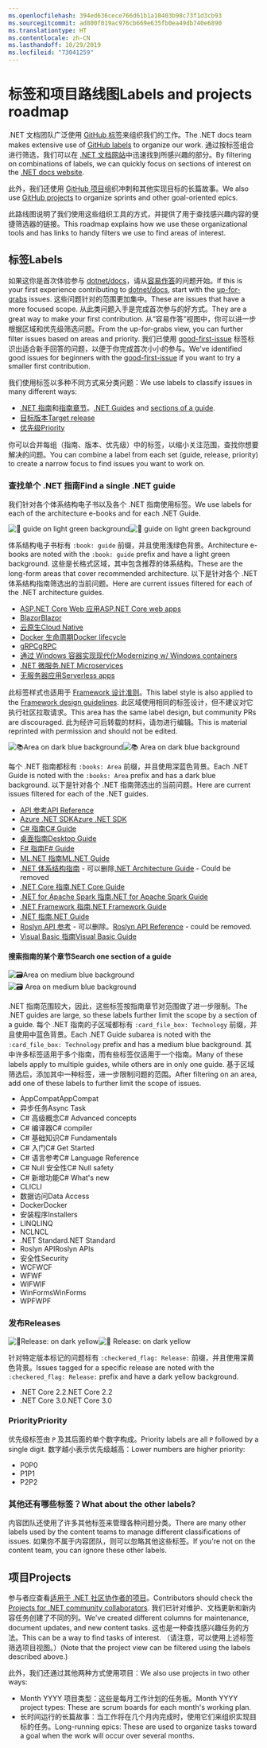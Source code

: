 ```yaml
---
ms.openlocfilehash: 394ed636cece766d61b1a10403b98c73f1d3cb93
ms.sourcegitcommit: ad800f019ac976cb669e635fb0ea49db740e6890
ms.translationtype: HT
ms.contentlocale: zh-CN
ms.lasthandoff: 10/29/2019
ms.locfileid: "73041259"
---
```

# <a name="labels-and-projects-roadmap"></a><span data-ttu-id="01aec-101">标签和项目路线图</span><span class="sxs-lookup"><span data-stu-id="01aec-101">Labels and projects roadmap</span></span>

<span data-ttu-id="01aec-102">.NET 文档团队广泛使用 [GitHub 标签](https://github.com/dotnet/docs/labels)来组织我们的工作。</span><span class="sxs-lookup"><span data-stu-id="01aec-102">The .NET docs team makes extensive use of [GitHub labels](https://github.com/dotnet/docs/labels) to organize our work.</span></span> <span data-ttu-id="01aec-103">通过按标签组合进行筛选，我们可以在 [.NET 文档网站](https://docs.microsoft.com/dotnet)中迅速找到所感兴趣的部分。</span><span class="sxs-lookup"><span data-stu-id="01aec-103">By filtering on combinations of labels, we can quickly focus on sections of interest on the [.NET docs website](https://docs.microsoft.com/dotnet).</span></span> 

<span data-ttu-id="01aec-104">此外，我们还使用 [GitHub 项目](https://github.com/dotnet/docs/projects)组织冲刺和其他实现目标的长篇故事。</span><span class="sxs-lookup"><span data-stu-id="01aec-104">We also use [GitHub projects](https://github.com/dotnet/docs/projects) to organize sprints and other goal-oriented epics.</span></span>

<span data-ttu-id="01aec-105">此路线图说明了我们使用这些组织工具的方式，并提供了用于查找感兴趣内容的便捷筛选器的链接。</span><span class="sxs-lookup"><span data-stu-id="01aec-105">This roadmap explains how we use these organizational tools and has links to handy filters we use to find areas of interest.</span></span>

## <a name="labels"></a><span data-ttu-id="01aec-106">标签</span><span class="sxs-lookup"><span data-stu-id="01aec-106">Labels</span></span>

<span data-ttu-id="01aec-107">如果这你是首次体验参与 [dotnet/docs](https://github.com/dotnet/docs)，请从[容易作答](https://github.com/dotnet/docs/labels/up-for-grabs)的问题开始。</span><span class="sxs-lookup"><span data-stu-id="01aec-107">If this is your first experience contributing to [dotnet/docs](https://github.com/dotnet/docs), start with the [up-for-grabs](https://github.com/dotnet/docs/labels/up-for-grabs) issues.</span></span> <span data-ttu-id="01aec-108">这些问题针对的范围更加集中。</span><span class="sxs-lookup"><span data-stu-id="01aec-108">These are issues that have a more focused scope.</span></span> <span data-ttu-id="01aec-109">从此类问题入手是完成首次参与的好方式。</span><span class="sxs-lookup"><span data-stu-id="01aec-109">They are a great way to make your first contribution.</span></span> <span data-ttu-id="01aec-110">从“容易作答”视图中，你可以进一步根据区域和优先级筛选问题。</span><span class="sxs-lookup"><span data-stu-id="01aec-110">From the up-for-grabs view, you can further filter issues based on areas and priority.</span></span> <span data-ttu-id="01aec-111">我们已使用 [good-first-issue](https://github.com/dotnet/docs/labels/good-first-issue) 标签标识出适合新手回答的问题，以便于你完成首次小小的参与。</span><span class="sxs-lookup"><span data-stu-id="01aec-111">We've identified good issues for beginners with the [good-first-issue](https://github.com/dotnet/docs/labels/good-first-issue) if you want to try a smaller first contribution.</span></span>

<span data-ttu-id="01aec-112">我们使用标签以多种不同方式来分类问题：</span><span class="sxs-lookup"><span data-stu-id="01aec-112">We use labels to classify issues in many different ways:</span></span>

- <span data-ttu-id="01aec-113">[.NET 指南](#find-a-single-net-guide)和[指南章节](#search-one-section-of-a-guide)。</span><span class="sxs-lookup"><span data-stu-id="01aec-113">[.NET Guides](#find-a-single-net-guide) and [sections of a guide](#search-one-section-of-a-guide).</span></span>
- [<span data-ttu-id="01aec-114">目标版本</span><span class="sxs-lookup"><span data-stu-id="01aec-114">Target release</span></span>](#releases)
- [<span data-ttu-id="01aec-115">优先级</span><span class="sxs-lookup"><span data-stu-id="01aec-115">Priority</span></span>](#priority)

<span data-ttu-id="01aec-116">你可以合并每组（指南、版本、优先级）中的标签，以缩小关注范围，查找你想要解决的问题。</span><span class="sxs-lookup"><span data-stu-id="01aec-116">You can combine a label from each set (guide, release, priority) to create a narrow focus to find issues you want to work on.</span></span>

### <a name="find-a-single-net-guide"></a><span data-ttu-id="01aec-117">查找单个 .NET 指南</span><span class="sxs-lookup"><span data-stu-id="01aec-117">Find a single .NET guide</span></span>

<span data-ttu-id="01aec-118">我们针对各个体系结构电子书以及各个 .NET 指南使用标签。</span><span class="sxs-lookup"><span data-stu-id="01aec-118">We use labels for each of the architecture e-books and for each .NET Guide.</span></span> 

<span data-ttu-id="01aec-119">![:book: guide on light green background](./images/guide.png "体系结构指南标签的前缀")</span><span class="sxs-lookup"><span data-stu-id="01aec-119">![:book: guide on light green background](./images/guide.png "Prefix for architecture guide labels")</span></span>

<span data-ttu-id="01aec-120">体系结构电子书标有 `:book: guide` 前缀，并且使用浅绿色背景。</span><span class="sxs-lookup"><span data-stu-id="01aec-120">Architecture e-books are noted with the `:book: guide` prefix and have a light green background.</span></span> <span data-ttu-id="01aec-121">这些是长格式区域，其中包含推荐的体系结构。</span><span class="sxs-lookup"><span data-stu-id="01aec-121">These are the long-form areas that cover recommended architecture.</span></span> <span data-ttu-id="01aec-122">以下是针对各个 .NET 体系结构指南筛选出的当前问题。</span><span class="sxs-lookup"><span data-stu-id="01aec-122">Here are current issues filtered for each of the .NET architecture guides.</span></span>

- [<span data-ttu-id="01aec-123">ASP.NET Core Web 应用</span><span class="sxs-lookup"><span data-stu-id="01aec-123">ASP.NET Core web apps</span></span>](https://github.com/dotnet/docs/labels/%3Abook%3A%20guide%20-%20ASP.NET%20Core%20web%20apps)
- [<span data-ttu-id="01aec-124">Blazor</span><span class="sxs-lookup"><span data-stu-id="01aec-124">Blazor</span></span>](https://github.com/dotnet/docs/labels/%3Abook%3A%20guide%20-%20Blazor)
- [<span data-ttu-id="01aec-125">云原生</span><span class="sxs-lookup"><span data-stu-id="01aec-125">Cloud Native</span></span>](https://github.com/dotnet/docs/labels/%3Abook%3A%20guide%20-%20Cloud%20Native)
- [<span data-ttu-id="01aec-126">Docker 生命周期</span><span class="sxs-lookup"><span data-stu-id="01aec-126">Docker lifecycle</span></span>](https://github.com/dotnet/docs/labels/%3Abook%3A%20guide%20-%20Docker%20lifecycle)
- [<span data-ttu-id="01aec-127">gRPC</span><span class="sxs-lookup"><span data-stu-id="01aec-127">gRPC</span></span>](https://github.com/dotnet/docs/labels/%3Abook%3A%20guide%20-%20gRPC)
- [<span data-ttu-id="01aec-128">通过 Windows 容器实现现代化</span><span class="sxs-lookup"><span data-stu-id="01aec-128">Modernizing w/ Windows containers</span></span>](https://github.com/dotnet/docs/labels/%3Abook%3A%20guide%20-%20Modernizing%20w%2F%20Windows%20containers)
- [<span data-ttu-id="01aec-129">.NET 微服务</span><span class="sxs-lookup"><span data-stu-id="01aec-129">.NET Microservices</span></span>](https://github.com/dotnet/docs/labels/%3Abook%3A%20guide%20-%20.NET%20Microservices)
- [<span data-ttu-id="01aec-130">无服务器应用</span><span class="sxs-lookup"><span data-stu-id="01aec-130">Serverless apps</span></span>](https://github.com/dotnet/docs/labels/%3Abook%3A%20guide%20-%20Serverless%20apps)

<span data-ttu-id="01aec-131">此标签样式也适用于 [Framework 设计准则](https://github.com/dotnet/docs/labels/%3Abook%3A%20guide%20-%20Framework%20Design%20Guidelines)。</span><span class="sxs-lookup"><span data-stu-id="01aec-131">This label style is also applied to the [Framework design guidelines](https://github.com/dotnet/docs/labels/%3Abook%3A%20guide%20-%20Framework%20Design%20Guidelines).</span></span> <span data-ttu-id="01aec-132">此区域使用相同的标签设计，但不建议对它执行社区拉取请求。</span><span class="sxs-lookup"><span data-stu-id="01aec-132">This area has the same label design, but community PRs are discouraged.</span></span> <span data-ttu-id="01aec-133">此为经许可后转载的材料，请勿进行编辑。</span><span class="sxs-lookup"><span data-stu-id="01aec-133">This is material reprinted with permission and should not be edited.</span></span>

<span data-ttu-id="01aec-134">![:books:Area on dark blue background](./images/area.png ".NET 指南区域标签的前缀")</span><span class="sxs-lookup"><span data-stu-id="01aec-134">![:books: Area on dark blue background](./images/area.png "Prefix for .NET Guide area labels")</span></span>

<span data-ttu-id="01aec-135">每个 .NET 指南都标有 `:books: Area` 前缀，并且使用深蓝色背景。</span><span class="sxs-lookup"><span data-stu-id="01aec-135">Each .NET Guide is noted with the `:books: Area` prefix and has a dark blue background.</span></span> <span data-ttu-id="01aec-136">以下是针对各个 .NET 指南筛选出的当前问题。</span><span class="sxs-lookup"><span data-stu-id="01aec-136">Here are current issues filtered for each of the .NET guides.</span></span>

- [<span data-ttu-id="01aec-137">API 参考</span><span class="sxs-lookup"><span data-stu-id="01aec-137">API Reference</span></span>](https://github.com/dotnet/docs/labels/%3Abooks%3A%20Area%20-%20API%20Reference)
- [<span data-ttu-id="01aec-138">Azure .NET SDK</span><span class="sxs-lookup"><span data-stu-id="01aec-138">Azure .NET SDK</span></span>](https://github.com/dotnet/docs/labels/%3Abooks%3A%20Area%20-%20Azure%20.NET%20SDk)
- [<span data-ttu-id="01aec-139">C# 指南</span><span class="sxs-lookup"><span data-stu-id="01aec-139">C# Guide</span></span>](https://github.com/dotnet/docs/labels/%3Abooks%3A%20Area%20-%20C%23%20Guide)
- [<span data-ttu-id="01aec-140">桌面指南</span><span class="sxs-lookup"><span data-stu-id="01aec-140">Desktop Guide</span></span>](https://github.com/dotnet/docs/labels/%3Abooks%3A%20Area%20-%20Desktop%20Guide)
- [<span data-ttu-id="01aec-141">F# 指南</span><span class="sxs-lookup"><span data-stu-id="01aec-141">F# Guide</span></span>](https://github.com/dotnet/docs/labels/%3Abooks%3A%20Area%20-%20F%23%20Guide)
- [<span data-ttu-id="01aec-142">ML.NET 指南</span><span class="sxs-lookup"><span data-stu-id="01aec-142">ML.NET Guide</span></span>](https://github.com/dotnet/docs/labels/%3Abooks%3A%20Area%20-%20ML.NET%20Guide)
- <span data-ttu-id="01aec-143">[.NET 体系结构指南](https://github.com/dotnet/docs/labels/%3Abooks%3A%20Area%20-%20.NET%20Architecture%20Guide) - 可以删除</span><span class="sxs-lookup"><span data-stu-id="01aec-143">[.NET Architecture Guide](https://github.com/dotnet/docs/labels/%3Abooks%3A%20Area%20-%20.NET%20Architecture%20Guide) - Could be removed</span></span>
- [<span data-ttu-id="01aec-144">.NET Core 指南</span><span class="sxs-lookup"><span data-stu-id="01aec-144">.NET Core Guide</span></span>](https://github.com/dotnet/docs/labels/%3Abooks%3A%20Area%20-%20.NET%20Core%20Guide)
- [<span data-ttu-id="01aec-145">.NET for Apache Spark 指南</span><span class="sxs-lookup"><span data-stu-id="01aec-145">.NET for Apache Spark Guide</span></span>](https://github.com/dotnet/docs/labels/%3Abooks%3A%20Area%20-%20.NET%20for%20Apache%20Spark%20Guide)
- [<span data-ttu-id="01aec-146">.NET Framework 指南</span><span class="sxs-lookup"><span data-stu-id="01aec-146">.NET Framework Guide</span></span>](https://github.com/dotnet/docs/labels/%3Abooks%3A%20Area%20-%20.NET%20Framework%20Guide)
- [<span data-ttu-id="01aec-147">.NET 指南</span><span class="sxs-lookup"><span data-stu-id="01aec-147">.NET Guide</span></span>](https://github.com/dotnet/docs/labels/%3Abooks%3A%20Area%20-%20.NET%20Guide)
- <span data-ttu-id="01aec-148">[Roslyn API 参考](https://github.com/dotnet/docs/labels/%3Abooks%3A%20Area%20-%20Roslyn%20API%20Reference) - 可以删除。</span><span class="sxs-lookup"><span data-stu-id="01aec-148">[Roslyn API Reference](https://github.com/dotnet/docs/labels/%3Abooks%3A%20Area%20-%20Roslyn%20API%20Reference) - could be removed.</span></span>
- [<span data-ttu-id="01aec-149">Visual Basic 指南</span><span class="sxs-lookup"><span data-stu-id="01aec-149">Visual Basic Guide</span></span>](https://github.com/dotnet/docs/labels/%3Abooks%3A%20Area%20-%20Visual%20Basic%20Guide)

#### <a name="search-one-section-of-a-guide"></a><span data-ttu-id="01aec-150">搜索指南的某个章节</span><span class="sxs-lookup"><span data-stu-id="01aec-150">Search one section of a guide</span></span>

<span data-ttu-id="01aec-151">![:card_file_box:Area on medium blue background](./images/technology.png ".NET 指南子区域标签的前缀")</span><span class="sxs-lookup"><span data-stu-id="01aec-151">![:card_file_box: Area on medium blue background](./images/technology.png "Prefix for .NET Guide sub-area labels")</span></span>

<span data-ttu-id="01aec-152">.NET 指南范围较大，因此，这些标签按指南章节对范围做了进一步限制。</span><span class="sxs-lookup"><span data-stu-id="01aec-152">The .NET guides are large, so these labels further limit the scope by a section of a guide.</span></span> <span data-ttu-id="01aec-153">每个 .NET 指南的子区域都标有 `:card_file_box: Technology` 前缀，并且使用中蓝色背景。</span><span class="sxs-lookup"><span data-stu-id="01aec-153">Each .NET Guide subarea is noted with the `:card_file_box: Technology` prefix and has a medium blue background.</span></span> <span data-ttu-id="01aec-154">其中许多标签适用于多个指南，而有些标签仅适用于一个指南。</span><span class="sxs-lookup"><span data-stu-id="01aec-154">Many of these labels apply to multiple guides, while others are in only one guide.</span></span> <span data-ttu-id="01aec-155">基于区域筛选后，添加其中一种标签，进一步限制问题的范围。</span><span class="sxs-lookup"><span data-stu-id="01aec-155">After filtering on an area, add one of these labels to further limit the scope of issues.</span></span>

- <span data-ttu-id="01aec-156">AppCompat</span><span class="sxs-lookup"><span data-stu-id="01aec-156">AppCompat</span></span>
- <span data-ttu-id="01aec-157">异步任务</span><span class="sxs-lookup"><span data-stu-id="01aec-157">Async Task</span></span>
- <span data-ttu-id="01aec-158">C# 高级概念</span><span class="sxs-lookup"><span data-stu-id="01aec-158">C# Advanced concepts</span></span>
- <span data-ttu-id="01aec-159">C# 编译器</span><span class="sxs-lookup"><span data-stu-id="01aec-159">C# compiler</span></span>
- <span data-ttu-id="01aec-160">C# 基础知识</span><span class="sxs-lookup"><span data-stu-id="01aec-160">C# Fundamentals</span></span>
- <span data-ttu-id="01aec-161">C# 入门</span><span class="sxs-lookup"><span data-stu-id="01aec-161">C# Get Started</span></span>
- <span data-ttu-id="01aec-162">C# 语言参考</span><span class="sxs-lookup"><span data-stu-id="01aec-162">C# Language Reference</span></span>
- <span data-ttu-id="01aec-163">C# Null 安全性</span><span class="sxs-lookup"><span data-stu-id="01aec-163">C# Null safety</span></span>
- <span data-ttu-id="01aec-164">C# 新增功能</span><span class="sxs-lookup"><span data-stu-id="01aec-164">C# What's new</span></span>
- <span data-ttu-id="01aec-165">CLI</span><span class="sxs-lookup"><span data-stu-id="01aec-165">CLI</span></span>
- <span data-ttu-id="01aec-166">数据访问</span><span class="sxs-lookup"><span data-stu-id="01aec-166">Data Access</span></span>
- <span data-ttu-id="01aec-167">Docker</span><span class="sxs-lookup"><span data-stu-id="01aec-167">Docker</span></span>
- <span data-ttu-id="01aec-168">安装程序</span><span class="sxs-lookup"><span data-stu-id="01aec-168">Installers</span></span>
- <span data-ttu-id="01aec-169">LINQ</span><span class="sxs-lookup"><span data-stu-id="01aec-169">LINQ</span></span>
- <span data-ttu-id="01aec-170">NCL</span><span class="sxs-lookup"><span data-stu-id="01aec-170">NCL</span></span>
- <span data-ttu-id="01aec-171">.NET Standard</span><span class="sxs-lookup"><span data-stu-id="01aec-171">.NET Standard</span></span>
- <span data-ttu-id="01aec-172">Roslyn API</span><span class="sxs-lookup"><span data-stu-id="01aec-172">Roslyn APIs</span></span>
- <span data-ttu-id="01aec-173">安全性</span><span class="sxs-lookup"><span data-stu-id="01aec-173">Security</span></span>
- <span data-ttu-id="01aec-174">WCF</span><span class="sxs-lookup"><span data-stu-id="01aec-174">WCF</span></span>
- <span data-ttu-id="01aec-175">WF</span><span class="sxs-lookup"><span data-stu-id="01aec-175">WF</span></span>
- <span data-ttu-id="01aec-176">WIF</span><span class="sxs-lookup"><span data-stu-id="01aec-176">WIF</span></span>
- <span data-ttu-id="01aec-177">WinForms</span><span class="sxs-lookup"><span data-stu-id="01aec-177">WinForms</span></span>
- <span data-ttu-id="01aec-178">WPF</span><span class="sxs-lookup"><span data-stu-id="01aec-178">WPF</span></span>

### <a name="releases"></a><span data-ttu-id="01aec-179">发布</span><span class="sxs-lookup"><span data-stu-id="01aec-179">Releases</span></span>

<span data-ttu-id="01aec-180">![:checkered_flag:Release: on dark yellow](./images/release.png "版本标签的前缀")</span><span class="sxs-lookup"><span data-stu-id="01aec-180">![:checkered_flag: Release: on dark yellow](./images/release.png "Prefix for release labels")</span></span>

<span data-ttu-id="01aec-181">针对特定版本标记的问题标有 `:checkered_flag: Release:` 前缀，并且使用深黄色背景。</span><span class="sxs-lookup"><span data-stu-id="01aec-181">Issues tagged for a specific release are noted with the `:checkered_flag: Release:` prefix and have a dark yellow background.</span></span> 

- <span data-ttu-id="01aec-182">.NET Core 2.2</span><span class="sxs-lookup"><span data-stu-id="01aec-182">.NET Core 2.2</span></span>
- <span data-ttu-id="01aec-183">.NET Core 3.0</span><span class="sxs-lookup"><span data-stu-id="01aec-183">.NET Core 3.0</span></span>

### <a name="priority"></a><span data-ttu-id="01aec-184">Priority</span><span class="sxs-lookup"><span data-stu-id="01aec-184">Priority</span></span>

<span data-ttu-id="01aec-185">优先级标签由 `P` 及其后面的单个数字构成。</span><span class="sxs-lookup"><span data-stu-id="01aec-185">Priority labels are all `P` followed by a single digit.</span></span> <span data-ttu-id="01aec-186">数字越小表示优先级越高：</span><span class="sxs-lookup"><span data-stu-id="01aec-186">Lower numbers are higher priority:</span></span>

- <span data-ttu-id="01aec-187">P0</span><span class="sxs-lookup"><span data-stu-id="01aec-187">P0</span></span>
- <span data-ttu-id="01aec-188">P1</span><span class="sxs-lookup"><span data-stu-id="01aec-188">P1</span></span>
- <span data-ttu-id="01aec-189">P2</span><span class="sxs-lookup"><span data-stu-id="01aec-189">P2</span></span>

### <a name="what-about-the-other-labels"></a><span data-ttu-id="01aec-190">其他还有哪些标签？</span><span class="sxs-lookup"><span data-stu-id="01aec-190">What about the other labels?</span></span>

<span data-ttu-id="01aec-191">内容团队还使用了许多其他标签来管理各种问题分类。</span><span class="sxs-lookup"><span data-stu-id="01aec-191">There are many other labels used by the content teams to manage different classifications of issues.</span></span> <span data-ttu-id="01aec-192">如果你不属于内容团队，则可以忽略其他这些标签。</span><span class="sxs-lookup"><span data-stu-id="01aec-192">If you're not on the content team, you can ignore these other labels.</span></span>

## <a name="projects"></a><span data-ttu-id="01aec-193">项目</span><span class="sxs-lookup"><span data-stu-id="01aec-193">Projects</span></span>

<span data-ttu-id="01aec-194">参与者应查看[适用于 .NET 社区协作者的项目](https://github.com/dotnet/docs/projects/35)。</span><span class="sxs-lookup"><span data-stu-id="01aec-194">Contributors should check the [Projects for .NET community collaborators](https://github.com/dotnet/docs/projects/35).</span></span> <span data-ttu-id="01aec-195">我们已针对维护、文档更新和新内容任务创建了不同的列。</span><span class="sxs-lookup"><span data-stu-id="01aec-195">We've created different columns for maintenance, document updates, and new content tasks.</span></span> <span data-ttu-id="01aec-196">这也是一种查找感兴趣任务的方法。</span><span class="sxs-lookup"><span data-stu-id="01aec-196">This can be a way to find tasks of interest.</span></span> <span data-ttu-id="01aec-197">（请注意，可以使用上述标签筛选项目视图。）</span><span class="sxs-lookup"><span data-stu-id="01aec-197">(Note that the project view can be filtered using the labels described above.)</span></span> 

<span data-ttu-id="01aec-198">此外，我们还通过其他两种方式使用项目：</span><span class="sxs-lookup"><span data-stu-id="01aec-198">We also use projects in two other ways:</span></span>

- <span data-ttu-id="01aec-199">Month YYYY 项目类型：这些是每月工作计划的任务板。</span><span class="sxs-lookup"><span data-stu-id="01aec-199">Month YYYY project types: These are scrum boards for each month's working plan.</span></span>
- <span data-ttu-id="01aec-200">长时间运行的长篇故事：当工作将在几个月内完成时，使用它们来组织实现目标的任务。</span><span class="sxs-lookup"><span data-stu-id="01aec-200">Long-running epics: These are used to organize tasks toward a goal when the work will occur over several months.</span></span>
